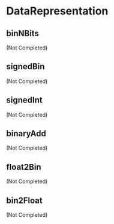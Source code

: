 # DataRepresentation

## binNBits  
(Not Completed)

## signedBin
(Not Completed)

## signedInt
(Not Completed)

## binaryAdd
(Not Completed)

## float2Bin
(Not Completed)

## bin2Float
(Not Completed)
